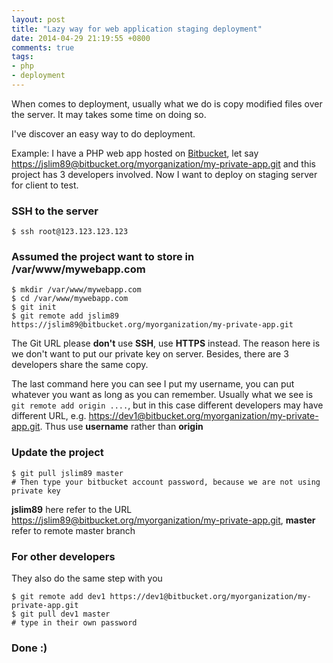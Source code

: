 ```yaml
---
layout: post
title: "Lazy way for web application staging deployment"
date: 2014-04-29 21:19:55 +0800
comments: true
tags: 
- php
- deployment
---
```


When comes to deployment, usually what we do is copy modified files over the server. It may takes some time on doing so.

I've discover an easy way to do deployment.

Example: I have a PHP web app hosted on [Bitbucket](https://bitbucket.org), let say [https://jslim89@bitbucket.org/myorganization/my-private-app.git](https://jslim89@bitbucket.org/myorganization/my-private-app) and this project has 3 developers involved. Now I want to deploy on staging server for client to test.

### SSH to the server

```
$ ssh root@123.123.123.123
```

### Assumed the project want to store in **/var/www/mywebapp.com**

```
$ mkdir /var/www/mywebapp.com
$ cd /var/www/mywebapp.com
$ git init
$ git remote add jslim89 https://jslim89@bitbucket.org/myorganization/my-private-app.git
```

The Git URL please **don't** use **SSH**, use **HTTPS** instead. The reason here is we don't want to put our private key on server. Besides, there are 3 developers share the same copy.

The last command here you can see I put my username, you can put whatever you want as long as you can remember. Usually what we see is `git remote add origin ....`, but in this case different developers may have different URL, e.g. [https://dev1@bitbucket.org/myorganization/my-private-app.git](https://dev1@bitbucket.org/myorganization/my-private-app.git). Thus use **username** rather than **origin**

### Update the project

```
$ git pull jslim89 master
# Then type your bitbucket account password, because we are not using private key
```

**jslim89** here refer to the URL [https://jslim89@bitbucket.org/myorganization/my-private-app.git](https://jslim89@bitbucket.org/myorganization/my-private-app.git), **master** refer to remote master branch


### For other developers

They also do the same step with you

```
$ git remote add dev1 https://dev1@bitbucket.org/myorganization/my-private-app.git
$ git pull dev1 master
# type in their own password
```

### Done :)
